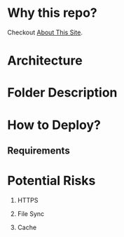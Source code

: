# Why this repo?

Checkout [About This Site](http://tianjun.me/essays/54).

# Architecture

# Folder Description

# How to Deploy?

## Requirements

# Potential Risks

1. HTTPS

2. File Sync

3. Cache